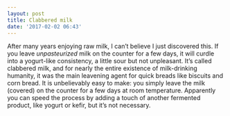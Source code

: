 ```yaml
---
layout: post
title: Clabbered milk
date: '2017-02-02 06:43'
---
```


After many years enjoying raw milk, I can’t believe I just discovered this. If you leave *unpasteurized* milk on the counter for a few days, it will curdle into a yogurt-like consistency, a little sour but not unpleasant. It’s called clabbered milk, and for nearly the entire existence of milk-drinking humanity, it was the main leavening agent for quick breads like biscuits and corn bread. It is unbelievably easy to make: you simply leave the milk (covered) on the counter for a few days at room temperature. Apparently you can speed the process by adding a touch of another fermented product, like yogurt or kefir, but it’s not necessary.
